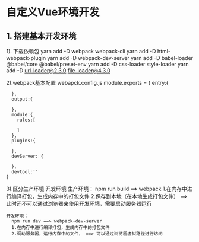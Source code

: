 # 自定义Vue环境开发

## 1. 搭建基本开发环境

  1). 下载依赖包
    yarn add -D webpack webpack-cli
    yarn add -D html-webpack-plugin
    yarn add -D webpack-dev-server
    yarn add -D babel-loader @babel/core @babel/preset-env
    yarn add -D css-loader style-loader
    yarn add -D url-loader@2.3.0 file-loader@4.3.0

  2).webpack基本配置  webapck.config.js
    module.exports = {
      entry:{

      },
      output:{

      },
      module:{
        rules:[

        ]
      },
      plugins:{

      },
      devServer: {

      },
      devtool:''
    }

  3).区分生产环境 开发环境
    生产环境：
      npm run build ==> webpack
        1.在内存中进行编译打包，生成内存中的打包文件
        2.保存到本地（在本地生成打包文件） ==> 此时还不可以通过浏览器来使用开发环境，需要启动服务器运行
    
    开发环境： 
      npm run dev ==> webpack-dev-server
      1.在内存中进行编译打包，生成内存中的打包文件
      2.调动服务器，运行内存中的文件， ==> 可以通过浏览器虚拟路径进行访问
   